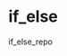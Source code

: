 # if_else
<!-- Created an if else statement where you can change the value and get the diffrent outputs from the statement -is_Truthy index.js -->
<!-- Created a sum if else statement that adds the sum of number1 and number2 and gives different outputs. -number_line index.js -->
<!-- Created a if else statement for if the numbers inputed into number1 and number2 are equal or greater than 5 the statement will return true or false if the numbers are not -->
if_else_repo
